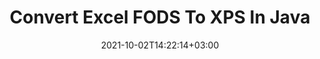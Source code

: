 ---
############################# Static ############################
layout: "autogen-gist"
date: 2021-10-02T14:22:14+03:00
draft: false
path: "total/java/conversion/fods-to-xps/"
other_out_formats: "PDF DOC DOCX DOCM DOT DOTX DOTM TXT RTF HTML HTM MHTML MHT XLS XLSX XLSM XLSB XLT XLTX XLTM XLAM CSV TSV DIF SXC FODS PPT PPTX PPS PPSX PPSM POT POTX PPTM POTM ODT OTT OTP ODP ODS EMZ WMZ SVG SVGZ XPS TEX DCM WMF EMF BMP PNG GIF JPEG TIFF ICO WEBP JP2 TGA PSB PSD EPUB MD XML JSON DICOM FODP JPG"
ad_headline: "Java FODS to XPS Conversion"
ad_description: "FODS to XPS document conversion API for Java | 100+ file formats supported"

############################# Head ############################
head_title: "Convert Excel FODS to XPS via Java Spreadsheet Conversion APIs"
head_description: "100% native Java documents conversion library to convert Excel spreadsheet FODS to XPS and 100+ other image and document file formats in Java applications."

############################# Header ############################
title: "Convert Excel FODS To XPS In Java"
description: "Using native Excel documents conversion library – convert FODS to XPS and 100+ other file formats in any type of Java based applications with utmost accuracy. Work with an advanced set of document conversion features to remain in command and customize the appearance of the converted documents as per your liking. Programmatically convert all popular Excel worksheet formats to and from Word documents, PowerPoint presentations, PDF, Photoshop, eBook, web and image file formats without using any external API or software. Working with the Java Excel conversion API, easily convert the whole document at once or choose specific pages of the source document based on the selective page ranges or different page numbers to convert easily to a supported document format."

############################# SubMenu ############################
submenu:
    enable: false

############################# Content ############################
content:
    enable: true
    block:
    - title_left: "How to Convert FODS to XPS in Java"
      content_left: |
          Perform FODS to XPS file conversion in Java using three simple steps. View the converted document as it is or render it to view as HTML without any external software dependency.

          -   Create a new instance of **Converter** class and load the FODS file
          -   Set **ConvertOptions** for the XPS document type
          -   Call **Convert** method of **Converter** class instance for conversion to XPS
          -   Set options for HTML viewer
          -   Create **Viewer** object to view converted XPS as HTML
          
      title_right: "Downloads & Installation Instructions"
      content_right: |
          You require `GroupDocs.Conversion` & `GroupDocs.Viewer` namespaces to convert between 100+ documents and image file formats such as PDF, Microsoft Word, Excel, PowerPoint, Project, Visio, Outlook, HTML and diagrams. Explore other [Java APIs for Office documents](https://products.conholdate.com/total/java/) as offered by Conholdate.Total.
          
          Get the respective assembly files from the [downloads](https://downloads.conholdate.com/total/java) or fetch the whole package from [Maven](https://repository.conholdate.com/webapp/#/artifacts/browse/tree/General/repo) to add `Conholdate.Total` directly in your workspace.
          
      gisthash: "675fd7fb45acf595fd9f872593eb2899"
      gistfile: "excel-worksheet-to-pdf-conversion.java"

    - title_left: "Convert Excel to PDF/Word/HTML/PPTX"
      content_left: |
          Convert your Excel worksheet to other popular documents formats such as PDF, HTML, PowerPoint presentations and Word processing file formats in Java. Load the source Excel spreadsheet (XLS, XLSX) file and save it as a converted document in a variety of supported file formats.

          -   Create new instance of **Converter** class and load **XLSX** as input file
          -   Instantiate the proper **ConvertOptions** class e.g. (**PdfConvertOptions** for conversion to PDF, **WordProcessingConvertOptions** for conversion to Word formats, **MarkupConvertOptions** for conversion to HTML, **PresentationConvertOptions** for conversion to PowerPoint formats)
          -   Call **Convert** method of **Converter** class instance for conversion to PDF/HTML/PPTX or DOCX format
        
      title_right: "Convert Whole Document or Specific Pages"
      content_right: |
          Using documents conversion API for Java is very simple and platform independent as it does not require any external applications such as Microsoft Office to be installed to perform conversions from Excel to other file formats. Choose a list of desired pages based on varied page numbers or convert a consecutive range of pages to one of the supported document formats.

          Load source documents using extended options to manage comments, annotations, watermarks and passwords within protected documents during the file conversion process. You can also customize the appearance of the converted documents using a flexible set of document manipulation features.
          
      gisthash: "675fd7fb45acf595fd9f872593eb2899"
      gistfile: "excel-to-pdf-word-html-powerpoint-conversion.java"
          
    - title_left: "Convert Password Protected FODS to XPS"
      content_left: |
          Accurately load and convert documents that are protected with a password within your Java based applications. The file format conversion API also supports rendering remote documents from different sources including S3, Blob, FTP, Stream, URL or a local disk.

          -   Create new instance of **Converter** class and pass source document path
          -   Instantiate the proper **ConvertOptions** class e.g. (PdfConvertOptions, WordProcessingConvertOptions, SpreadsheetConvertOptions etc)
          -   Call **Convert** method of **Converter** class instance and pass filename for the converted document
        
      title_right: "Source Document Information Extraction"
      content_right: |
          The documents information extraction feature not only allows getting the basic information about the source document file but it also supports extracting some valuable file-format specific information such as project start and end dates of a Microsoft Project file, any printing restrictions on a PDF document, list of folders enclosed in an Outlook data file etc.

          Convert popular document file formats on different operating systems such as Windows, Linux or macOS while using development environments such as NetBeans, IntelliJ IDEA and Eclipse.
          
      gisthash: "35e23082b8fa43502d6784c38947eef1"
      gistfile: "password-protected-word-document-to-pdf-conversion.java"

    - title_left: "Add Watermark to Excel & Convert to PDF"
      content_left: |
          Java document conversion API allows you to accurately convert Excel worksheet documents exactly as the original file and apply a text watermark to the converted document pages. Use Watermark options such as font, color, width, height, background and rotation angle while adding the text watermark to Excel document and conversion to a PDF file.

          -   Create a new instance of **Converter** class and load input document
          -   Instantiate the proper **ConvertOptions** class e.g. (PdfConvertOptions, WordProcessingConvertOptions, SpreadsheetConvertOptions etc)
          -   Set **Watermark** property of the **ConvertOptions** instance
          -   Specify watermark properties (color, width, text, height etc)
          -   Call **Convert** method of **Converter** class instance for conversion to PDF
        
      title_right: "Caching Converted Document Results"
      content_right: |
          In some cases, the converted document size is bigger and it takes time to be converted. The document conversion library offers the caching feature to efficiently manage such situations and speed up the repetitive conversion process. Enable the ICache interface to work with custom cache implementation using the extension point and control the cache conversion, as you prefer.

          The conversion result is saved to the local drive by default but any type of cache storage can be supported by implementing the appropriate interfaces such as Amazon S3, Dropbox, Google Drive, Windows Azure, Reddis or any other.
          
      gisthash: "6999e55b491eea2906d7fefe2e636e33"
      gistfile: "add-watermark-to-excel-worksheet-and-convert-to-pdf.java"
############################# About Formats ############################
about_formats:
    enable: false
############################# More Formats ############################
more_formats:
    enable: true
    auto: false
    other_out_formats: PDF DOC DOCX DOCM DOT DOTX DOTM TXT RTF HTML HTM MHTML MHT XLS XLSX XLSM XLSB XLT XLTX XLTM XLAM CSV TSV DIF SXC FODS PPT PPTX PPS PPSX PPSM POT POTX PPTM POTM ODT OTT OTP ODP ODS EMZ WMZ SVG SVGZ XPS TEX DCM WMF EMF BMP PNG GIF JPEG TIFF ICO WEBP JP2 TGA PSB PSD EPUB MD XML JSON DICOM FODP JPG
############################# Back to top ###############################
back_to_top:
  enable: true
---